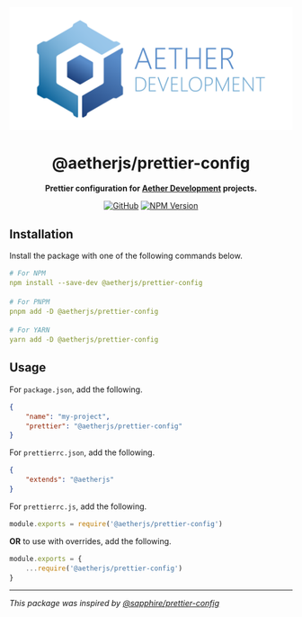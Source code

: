 <div align="center">
<img src="https://github.com/aether-development/.github/blob/69ea94cf3c71445296dff428ad3bf8eeffccc72d/resources/Aether%20Development%20Logo.png" width="546" alt="aether-framework" />

# @aetherjs/prettier-config

**Prettier configuration for <u>Aether Development</u> projects.**

[![GitHub](https://img.shields.io/github/license/aether-development/utilities?color=5094c1&style=for-the-badge)](https://github.com/aether-development/utilities/blob/main/LICENSE.md)
[![NPM Version](https://img.shields.io/npm/v/@aetherjs/prettier-config?color=5a8dca&style=for-the-badge)](https://www.npmjs.com/package/@aetherjs/prettier-config)

</div>

## Installation
Install the package with one of the following commands below.
```yaml
# For NPM
npm install --save-dev @aetherjs/prettier-config

# For PNPM
pnpm add -D @aetherjs/prettier-config

# For YARN
yarn add -D @aetherjs/prettier-config
```

## Usage
For `package.json`, add the following.
```json
{
    "name": "my-project",
    "prettier": "@aetherjs/prettier-config"
}
```

For `prettierrc.json`, add the following.
```json
{
    "extends": "@aetherjs"
}
```

For `prettierrc.js`, add the following.
```js
module.exports = require('@aetherjs/prettier-config')
```
**OR** to use with overrides, add the following.
```js
module.exports = {
    ...require('@aetherjs/prettier-config')
}
```
---


_This package was inspired by [@sapphire/prettier-config](https://github.com/sapphiredev/utilities/tree/main/packages/prettier-config)_
